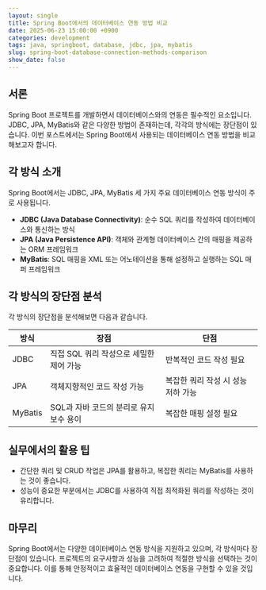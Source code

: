 ```yaml
---
layout: single
title: Spring Boot에서의 데이터베이스 연동 방법 비교
date: 2025-06-23 15:00:00 +0900
categories: development
tags: java, springboot, database, jdbc, jpa, mybatis
slug: spring-boot-database-connection-methods-comparison
show_date: false
---
```


## 서론
Spring Boot 프로젝트를 개발하면서 데이터베이스와의 연동은 필수적인 요소입니다. JDBC, JPA, MyBatis와 같은 다양한 방법이 존재하는데, 각각의 방식에는 장단점이 있습니다. 이번 포스트에서는 Spring Boot에서 사용되는 데이터베이스 연동 방법을 비교해보고자 합니다.

## 각 방식 소개
Spring Boot에서는 JDBC, JPA, MyBatis 세 가지 주요 데이터베이스 연동 방식이 주로 사용됩니다.
- **JDBC (Java Database Connectivity)**: 순수 SQL 쿼리를 작성하여 데이터베이스와 통신하는 방식
- **JPA (Java Persistence API)**: 객체와 관계형 데이터베이스 간의 매핑을 제공하는 ORM 프레임워크
- **MyBatis**: SQL 매핑을 XML 또는 어노테이션을 통해 설정하고 실행하는 SQL 매퍼 프레임워크

## 각 방식의 장단점 분석
각 방식의 장단점을 분석해보면 다음과 같습니다.

| 방식 | 장점 | 단점 |
|---|---|---|
| JDBC | 직접 SQL 쿼리 작성으로 세밀한 제어 가능 | 반복적인 코드 작성 필요 |
| JPA | 객체지향적인 코드 작성 가능 | 복잡한 쿼리 작성 시 성능 저하 가능 |
| MyBatis | SQL과 자바 코드의 분리로 유지보수 용이 | 복잡한 매핑 설정 필요 |

## 실무에서의 활용 팁
- 간단한 쿼리 및 CRUD 작업은 JPA를 활용하고, 복잡한 쿼리는 MyBatis를 사용하는 것이 좋습니다.
- 성능이 중요한 부분에서는 JDBC를 사용하여 직접 최적화된 쿼리를 작성하는 것이 유리합니다.

## 마무리
Spring Boot에서는 다양한 데이터베이스 연동 방식을 지원하고 있으며, 각 방식마다 장단점이 있습니다. 프로젝트의 요구사항과 성능을 고려하여 적절한 방식을 선택하는 것이 중요합니다. 이를 통해 안정적이고 효율적인 데이터베이스 연동을 구현할 수 있을 것입니다.